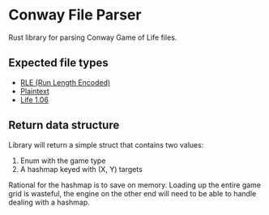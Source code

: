 # Conway File Parser
Rust library for parsing Conway Game of Life files.
## Expected file types
- [RLE (Run Length Encoded)](https://www.conwaylife.com/wiki/Run_Length_Encoded)
- [Plaintext](https://www.conwaylife.com/wiki/Plaintext)
- [Life 1.06](https://www.conwaylife.com/wiki/Life_1.06)
## Return data structure
Library will return a simple struct that contains two values:
1. Enum with the game type
2. A hashmap keyed with (X, Y) targets

Rational for the hashmap is to save on memory.  Loading up the entire game grid is wasteful, 
the engine on the other end will need to be able to handle dealing with a hashmap.